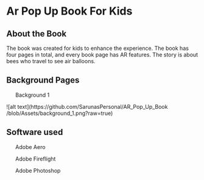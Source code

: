 <h1>Ar Pop Up Book For Kids</h1>

<h2>About the Book</h2>
<p>The book was created for kids to enhance the experience. The book has four pages in total, and every book page has AR features. The story is about bees who travel to see air balloons.</p>
<h2>Background Pages</h2>
<ul>Background 1 </ul>
![alt text](https://github.com/SarunasPersonal/AR_Pop_Up_Book
/blob/Assets/background_1.png?raw=true)


<h2>Software used</h2>

  <ul>Adobe Aero</ul>
  <ul>Adobe Fireflight</ul>
  <ul>Adobe Photoshop</ul>

